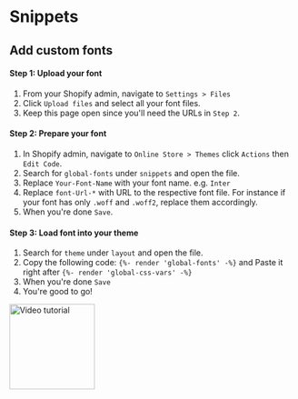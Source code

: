 # Snippets

## Add custom fonts
#### Step 1: Upload your font
1. From your Shopify admin, navigate to `Settings > Files`
1. Click `Upload files` and select all your font files.
1. Keep this page open since you'll need the URLs in `Step 2`.

#### Step 2: Prepare your font
1. In Shopify admin, navigate to `Online Store > Themes` click `Actions` then `Edit Code`.
1. Search for `global-fonts` under `snippets` and open the file.
1. Replace `Your-Font-Name` with your font name. e.g. `Inter`
1. Replace `font-Url-*` with URL to the respective font file. For instance if your font has only `.woff` and `.woff2`, replace them accordingly.
1. When you're done `Save`.

#### Step 3: Load font into your theme
1. Search for `theme` under `layout` and open the file.
1. Copy the following code: `{%- render 'global-fonts' -%}` and Paste it right after `{%- render 'global-css-vars' -%}`
1. When you're done `Save` 
1. You're good to go!

[<img src="https://raw.githubusercontent.com/openxthinking/master-docs/master/docs/_media/vta.svg" alt="Video tutorial" loading="lazy" width=150>](video#custom-fonts)

